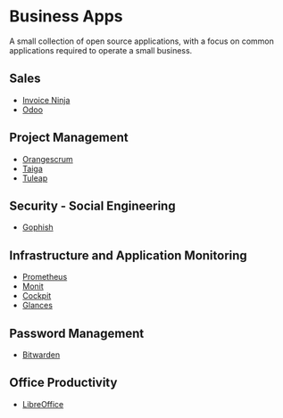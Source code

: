 Business Apps
=============
A small collection of open source applications, with a focus on common applications required to operate a small business.

## Sales
* [Invoice Ninja](https://github.com/invoiceninja/ansible-installer)
* [Odoo](https://www.odoo.com/)

## Project Management
* [Orangescrum](https://www.orangescrum.org/)
* [Taiga](https://taiga.io/)
* [Tuleap](https://www.tuleap.org)

## Security - Social Engineering
* [Gophish](https://getgophish.com/)

## Infrastructure and Application Monitoring
* [Prometheus](https://prometheus.io/)
* [Monit](https://mmonit.com/monit/)
* [Cockpit](https://cockpit-project.org/)
* [Glances](https://nicolargo.github.io/glances/)

## Password Management
* [Bitwarden](https://bitwarden.com/)

## Office Productivity
* [LibreOffice](https://www.libreoffice.org/)
